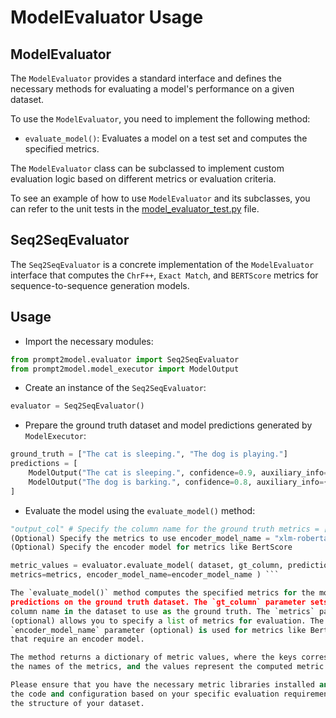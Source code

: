 # ModelEvaluator Usage

## ModelEvaluator

The `ModelEvaluator`  provides a standard interface and defines the necessary
methods for evaluating a model's performance on a given dataset.

To use the `ModelEvaluator`, you need to implement the following method:

- `evaluate_model()`: Evaluates a model on a test set and computes the specified
metrics.

The `ModelEvaluator` class can be subclassed to implement custom evaluation logic
based on different metrics or evaluation criteria.

To see an example of how to use `ModelEvaluator` and its subclasses, you can refer
to the unit tests in the [model_evaluator_test.py](../tests/model_evaluator_test.py) file.

## Seq2SeqEvaluator

The `Seq2SeqEvaluator` is a concrete implementation of the `ModelEvaluator` interface
that computes the `ChrF++`, `Exact Match`, and `BERTScore` metrics for
sequence-to-sequence generation models.

## Usage

- Import the necessary modules:

```python
from prompt2model.evaluator import Seq2SeqEvaluator
from prompt2model.model_executor import ModelOutput
```

- Create an instance of the `Seq2SeqEvaluator`:

```python
evaluator = Seq2SeqEvaluator()
```

- Prepare the ground truth dataset and model predictions generated by
`ModelExecutor`:

```python
ground_truth = ["The cat is sleeping.", "The dog is playing."]
predictions = [
    ModelOutput("The cat is sleeping.", confidence=0.9, auxiliary_info={}),
    ModelOutput("The dog is barking.", confidence=0.8, auxiliary_info={}),
]
```

- Evaluate the model using the `evaluate_model()` method:

```python dataset = ... # Prepare the dataset for evaluation gt_column =
"output_col" # Specify the column name for the ground truth metrics = [...] #
(Optional) Specify the metrics to use encoder_model_name = "xlm-roberta-base" #
(Optional) Specify the encoder model for metrics like BertScore

metric_values = evaluator.evaluate_model( dataset, gt_column, predictions,
metrics=metrics, encoder_model_name=encoder_model_name ) ```

The `evaluate_model()` method computes the specified metrics for the model's
predictions on the ground truth dataset. The `gt_column` parameter sets the
column name in the dataset to use as the ground truth. The `metrics` parameter
(optional) allows you to specify a list of metrics for evaluation. The
`encoder_model_name` parameter (optional) is used for metrics like BertScore
that require an encoder model.

The method returns a dictionary of metric values, where the keys correspond to
the names of the metrics, and the values represent the computed metric values.

Please ensure that you have the necessary metric libraries installed and adjust
the code and configuration based on your specific evaluation requirements and
the structure of your dataset.
